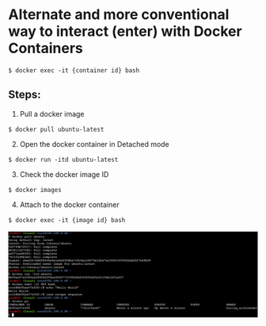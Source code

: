 # Alternate and more conventional way to interact (enter) with Docker Containers

```
$ docker exec -it {container id} bash
```

## Steps:

1. Pull a docker image
```
$ docker pull ubuntu-latest
```

2. Open the docker container in Detached mode
```
$ docker run -itd ubuntu-latest
```

3. Check the docker image ID
```
$ docker images
```

4. Attach to the docker container
```
$ docker exec -it {image id} bash
```

![img](img/Docker_exec.png)
